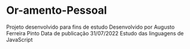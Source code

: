 # Or-amento-Pessoal
Projeto desenvolvido para fins de estudo
Desenvolvido por Augusto Ferreira Pinto
Data de publicação 31/07/2022
Estudo das linguagens de JavaScript
